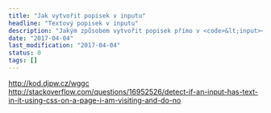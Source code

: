 ```yaml
---
title: "Jak vytvořit popisek v inputu"
headline: "Textový popisek v inputu"
description: "Jakým způsobem vytvořit popisek přímo v <code>&lt;input></code>u, který se přesune při zadávání."
date: "2017-04-04"
last_modification: "2017-04-04"
status: 0
tags: []
---
```


http://kod.djpw.cz/wggc
http://stackoverflow.com/questions/16952526/detect-if-an-input-has-text-in-it-using-css-on-a-page-i-am-visiting-and-do-no